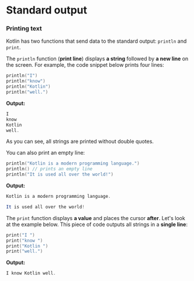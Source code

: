 # Standard output

### Printing text

Kotlin has two functions that send data to the standard output: `println` and `print`.

The `println` function (**print line**) displays **a string** followed by **a new line** on the screen. For example, the code snippet below prints four lines:

```kotlin
println("I")
println("know")
println("Kotlin")
println("well.")
```

**Output:**

```java
I
know
Kotlin
well.
```

As you can see, all strings are printed without double quotes.

You can also print an empty line:

```kotlin
println("Kotlin is a modern programming language.")
println() // prints an empty line
println("It is used all over the world!")
```

**Output:**

```java
Kotlin is a modern programming language.

It is used all over the world!
```



The `print` function displays **a value** and places the cursor **after**. Let's look at the example below. This piece of code outputs all strings in a **single line**:

```kotlin
print("I ")
print("know ")
print("Kotlin ")
print("well.")
```

**Output:**

```java
I know Kotlin well.
```



